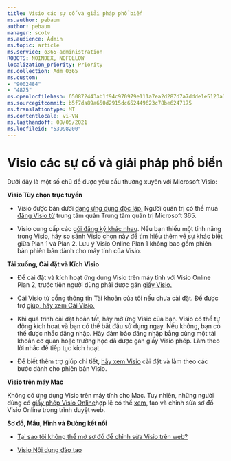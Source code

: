 ```yaml
---
title: Visio các sự cố và giải pháp phổ biến
ms.author: pebaum
author: pebaum
manager: scotv
ms.audience: Admin
ms.topic: article
ms.service: o365-administration
ROBOTS: NOINDEX, NOFOLLOW
localization_priority: Priority
ms.collection: Adm_O365
ms.custom:
- "9002484"
- "4825"
ms.openlocfilehash: 650872443ab1f94c970979e111a7ea2d287d7a7ddde1e5123a385edb48a0bb32
ms.sourcegitcommit: b5f7da89a650d2915dc652449623c78be6247175
ms.translationtype: MT
ms.contentlocale: vi-VN
ms.lasthandoff: 08/05/2021
ms.locfileid: "53998200"
---
```

# <a name="visio-common-issues-and-resolutions"></a>Visio các sự cố và giải pháp phổ biến

Dưới đây là một số chủ đề được yêu cầu thường xuyên với Microsoft Visio:

**Visio Tùy chọn trực tuyến**

- Visio được bán dưới [dạng ứng dụng độc lập.](https://products.office.com/visio/flowchart-software) Người quản trị có thể mua [đăng Visio từ](https://docs.microsoft.com/alchemyinsights/purchase-visio-subscription) trung tâm quản Trung tâm quản trị Microsoft 365.

- Visio cung cấp các [gói đăng ký khác nhau](https://products.office.com/visio/microsoft-visio-plans-and-pricing-compare-visio-options). Nếu bạn thiếu một tính năng trong Visio, hãy so sánh Visio [chọn](https://products.office.com/visio/microsoft-visio-plans-and-pricing-compare-visio-options) này để tìm hiểu thêm về sự khác biệt giữa Plan 1 và Plan 2.  Lưu ý Visio Online Plan 1 không bao gồm phiên bản phiên bản dành cho máy tính của Visio.

**Tải xuống, Cài đặt và Kích Visio**

- Để cài đặt và kích hoạt ứng dụng Visio trên máy tính với Visio Online Plan 2, trước tiên người dùng phải được gán [giấy Visio.](https://docs.microsoft.com/microsoft-365/admin/add-users/add-users)

- Cài Visio từ cổng thông tin Tài khoản của tôi nếu chưa cài đặt. Để được trợ [giúp, hãy xem Cài Visio.](https://support.office.com/article/f98f21e3-aa02-4827-9167-ddab5b025710)

- Khi quá trình cài đặt hoàn tất, hãy mở ứng Visio của bạn. Visio có thể tự động kích hoạt và bạn có thể bắt đầu sử dụng ngay. Nếu không, bạn có thể được nhắc đăng nhập. Hãy đảm bảo đăng nhập bằng cùng một tài khoản cơ quan hoặc trường học đã được gán giấy Visio phép. Làm theo lời nhắc để tiếp tục kích hoạt.

- Để biết thêm trợ giúp chi tiết, [hãy xem Visio](https://support.office.com/article/f98f21e3-aa02-4827-9167-ddab5b025710) cài đặt và làm theo các bước dành cho phiên bản Visio.

**Visio trên máy Mac**

Không có ứng dụng Visio trên máy tính cho Mac. Tuy nhiên, những người dùng có [giấy phép Visio Online](https://docs.microsoft.com/microsoft-365/admin/add-users/add-users)hợp lệ có thể [xem,](https://support.office.com/article/06f04845-91b8-4e8f-881f-a43c970735fc) tạo và chỉnh sửa sơ đồ Visio Online trong trình duyệt web.

**Sơ đồ, Mẫu, Hình và Đường kết nối**

- [Tại sao tôi không thể mở sơ đồ để chỉnh sửa Visio trên web?](https://support.microsoft.com/office/ea4a23d3-21d3-4878-945e-cf1be4140357)

- [Visio Nội dụng đào tạo](https://support.office.com/article/visio-training-e058bcfa-1d90-4653-afc6-e84d54cf94a6)

